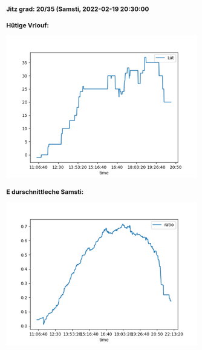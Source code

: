 ### Jitz grad: 20/35 (Samsti, 2022-02-19 20:30:00

### Hütige Vrlouf:
![Graph](Today.png)

### E durschnittleche Samsti:
![Graph](Samsti.png)